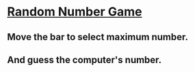 # [Random Number Game](https://oneonlee.github.io/Vanilla-JS/08.%20Random%20Number%20Game/)
## Move the bar to select maximum number.
## And guess the computer's number.
